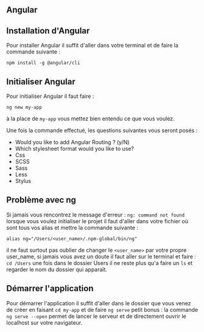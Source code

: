 ## Angular

## Installation d'Angular

Pour installer Angular il suffit d'aller dans votre terminal et de faire la commande suivante : 
```
npm install -g @angular/cli
```
## Initialiser Angular

Pour initialiser Angular il faut faire : 
```
ng new my-app
```

à la place de `my-app` vous mettez bien entendu ce que vous voulez.

Une fois la commande effectué, les questions suivantes vous seront posés : 

*   Would you like to add Angular Routing ? (y/N)
*   Which stylesheet format would you like to use?
*   Css
*   SCSS
*   Sass
*   Less
*   Stylus


## Problème avec ng

Si jamais vous rencontrez le message d'erreur : `ng: command not found` lorsque vous voulez initialiser le projet il faut d'aller dans votre
fichier où sont tous vos alias et mettre la commande suivante : 
```
alias ng="/Users/<user_name>/.npm-global/bin/ng"
```

il ne faut surtout pas oublier de changer le `<user_name>` par votre propre user_name, si jamais vous avez un doute il faut aller sur le terminal et faire :
`cd /Users` une fois dans le dossier Users il ne reste plus qu'a faire un `ls` et regarder le nom du dossier qui apparaît.

## Démarrer l'application

Pour démarrer l'application il suffit d'aller dans le dossier que vous venez de créer en faisant `cd my-app` et de faire `ng serve`
petit bonus : la commande `ng serve --open` permet de lancer le serveur et de directement ouvrir le localhost sur votre navigateur.